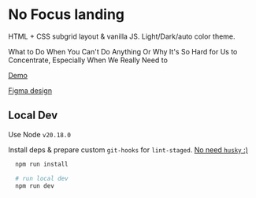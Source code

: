 # No Focus landing

HTML + CSS subgrid layout & vanilla JS. Light/Dark/auto color theme.

What to Do When You Can't Do Anything Or Why It's So Hard for Us to Concentrate, Especially When We
Really Need to

[Demo](https://gvozdenkov.github.io/no-focus)

[Figma design](https://www.figma.com/design/lCqDbWjgllgJtb2hmCqfyX/%236-%D0%A1%D0%BB%D0%BE%D0%B6%D0%BD%D0%BE-%D1%81%D0%BE%D1%81%D1%80%D0%B5%D0%B4%D0%BE%D1%82%D0%BE%D1%87%D0%B8%D1%82%D1%8C%D1%81%D1%8F?node-id=601-193&t=7lyXaAmn1q6GV3s6-0)

## Local Dev

Use Node `v20.18.0`

Install deps & prepare custom `git-hooks` for `lint-staged`.
[No need `husky` :)](https://habr.com/ru/articles/807763/)

```sh
  npm run install

  # run local dev
  npm run dev
```
